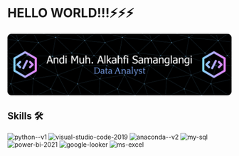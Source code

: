 # **HELLO WORLD!!!⚡⚡⚡**
![Header](github-header-banner.png)


##  **Skills** 🛠️
<img width="48" height="48" src="https://img.icons8.com/color/48/python--v1.png" alt="python--v1"/> 
<img width="48" height="48" src="https://img.icons8.com/color/48/visual-studio-code-2019.png" alt="visual-studio-code-2019"/> 
<img width="48" height="48" src="https://img.icons8.com/fluency/48/anaconda--v2.png" alt="anaconda--v2"/> 
<img width="48" height="48" src="https://img.icons8.com/fluency/48/my-sql.png" alt="my-sql"/> 
<img width="48" height="48" src="https://img.icons8.com/color/48/power-bi-2021.png" alt="power-bi-2021"/> 
<img width="48" height="48" src="https://img.icons8.com/color/48/google-looker.png" alt="google-looker"/> 
<img width="48" height="48" src="https://img.icons8.com/color/48/ms-excel.png" alt="ms-excel"/>




<!--
**andikahfi98/andikahfi98** is a ✨ _special_ ✨ repository because its `README.md` (this file) appears on your GitHub profile.

Here are some ideas to get you started:

- 🔭 I’m currently working on ...
- 🌱 I’m currently learning ...
- 👯 I’m looking to collaborate on ...
- 🤔 I’m looking for help with ...
- 💬 Ask me about ...
- 📫 How to reach me: ...
- 😄 Pronouns: ...
- ⚡ Fun fact: ...
-->